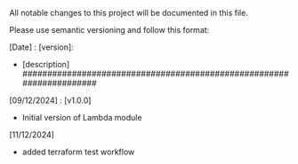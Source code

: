 All notable changes to this project will be documented in this file.

Please use semantic versioning and follow this format:

[Date] : [version]: 
- [description]
#####################################################################

[09/12/2024] : [v1.0.0]

- Initial version of Lambda module

[11/12/2024] 
- added terraform test workflow



